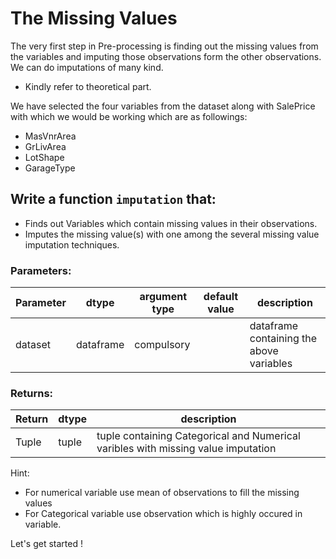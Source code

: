 # The Missing Values

The very first step in Pre-processing is finding out the missing values from the variables and imputing those observations form the other observations.
We can do imputations of many kind.
- Kindly refer to theoretical part. 

We have selected the four variables from the dataset along with SalePrice with which we would be working 
which are as followings:
- MasVnrArea
- GrLivArea
- LotShape
- GarageType

## Write a function `imputation` that:
- Finds out Variables which contain missing values in their observations.
- Imputes the missing value(s) with one among the several missing value imputation
techniques.

### Parameters:

| Parameter | dtype | argument type | default value | description |
| --- | --- | --- | --- | --- | 
| dataset| dataframe | compulsory |  | dataframe containing the above variables |


### Returns:

| Return | dtype | description |
| --- | --- | --- | 
|Tuple|tuple|tuple containing Categorical and Numerical varibles with missing value imputation|

 Hint:
  - For numerical variable use mean of observations to fill the missing values
  - For Categorical variable use observation which is highly occured in variable.
  
Let's get started !
